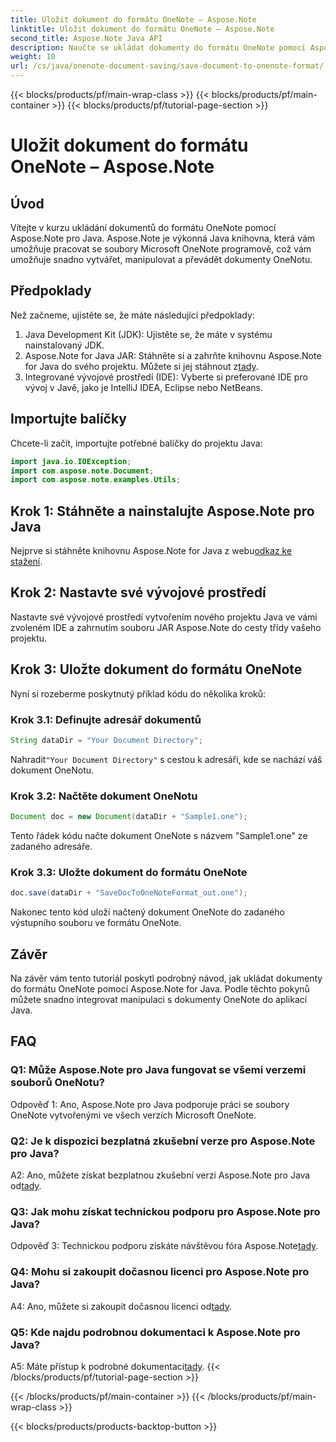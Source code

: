 ```yaml
---
title: Uložit dokument do formátu OneNote – Aspose.Note
linktitle: Uložit dokument do formátu OneNote – Aspose.Note
second_title: Aspose.Note Java API
description: Naučte se ukládat dokumenty do formátu OneNote pomocí Aspose.Note pro Java. Postupujte podle našeho podrobného průvodce pro bezproblémovou integraci.
weight: 10
url: /cs/java/onenote-document-saving/save-document-to-onenote-format/
---
```


{{< blocks/products/pf/main-wrap-class >}}
{{< blocks/products/pf/main-container >}}
{{< blocks/products/pf/tutorial-page-section >}}

# Uložit dokument do formátu OneNote – Aspose.Note

## Úvod

Vítejte v kurzu ukládání dokumentů do formátu OneNote pomocí Aspose.Note pro Java. Aspose.Note je výkonná Java knihovna, která vám umožňuje pracovat se soubory Microsoft OneNote programově, což vám umožňuje snadno vytvářet, manipulovat a převádět dokumenty OneNotu.

## Předpoklady

Než začneme, ujistěte se, že máte následující předpoklady:

1. Java Development Kit (JDK): Ujistěte se, že máte v systému nainstalovaný JDK.
2.  Aspose.Note for Java JAR: Stáhněte si a zahrňte knihovnu Aspose.Note for Java do svého projektu. Můžete si jej stáhnout z[tady](https://releases.aspose.com/note/java/).
3. Integrované vývojové prostředí (IDE): Vyberte si preferované IDE pro vývoj v Javě, jako je IntelliJ IDEA, Eclipse nebo NetBeans.

## Importujte balíčky

Chcete-li začít, importujte potřebné balíčky do projektu Java:

```java
import java.io.IOException;
import com.aspose.note.Document;
import com.aspose.note.examples.Utils;
```

## Krok 1: Stáhněte a nainstalujte Aspose.Note pro Java

Nejprve si stáhněte knihovnu Aspose.Note for Java z webu[odkaz ke stažení](https://releases.aspose.com/note/java/).

## Krok 2: Nastavte své vývojové prostředí

Nastavte své vývojové prostředí vytvořením nového projektu Java ve vámi zvoleném IDE a zahrnutím souboru JAR Aspose.Note do cesty třídy vašeho projektu.

## Krok 3: Uložte dokument do formátu OneNote

Nyní si rozeberme poskytnutý příklad kódu do několika kroků:

### Krok 3.1: Definujte adresář dokumentů

```java
String dataDir = "Your Document Directory";
```

 Nahradit`"Your Document Directory"` s cestou k adresáři, kde se nachází váš dokument OneNotu.

### Krok 3.2: Načtěte dokument OneNotu

```java
Document doc = new Document(dataDir + "Sample1.one");
```

Tento řádek kódu načte dokument OneNote s názvem "Sample1.one" ze zadaného adresáře.

### Krok 3.3: Uložte dokument do formátu OneNote

```java
doc.save(dataDir + "SaveDocToOneNoteFormat_out.one");
```

Nakonec tento kód uloží načtený dokument OneNote do zadaného výstupního souboru ve formátu OneNote.

## Závěr

Na závěr vám tento tutoriál poskytl podrobný návod, jak ukládat dokumenty do formátu OneNote pomocí Aspose.Note for Java. Podle těchto pokynů můžete snadno integrovat manipulaci s dokumenty OneNote do aplikací Java.

## FAQ

### Q1: Může Aspose.Note pro Java fungovat se všemi verzemi souborů OneNotu?

Odpověď 1: Ano, Aspose.Note pro Java podporuje práci se soubory OneNote vytvořenými ve všech verzích Microsoft OneNote.

### Q2: Je k dispozici bezplatná zkušební verze pro Aspose.Note pro Java?

 A2: Ano, můžete získat bezplatnou zkušební verzi Aspose.Note pro Java od[tady](https://releases.aspose.com/).

### Q3: Jak mohu získat technickou podporu pro Aspose.Note pro Java?

 Odpověď 3: Technickou podporu získáte návštěvou fóra Aspose.Note[tady](https://forum.aspose.com/c/note/28).

### Q4: Mohu si zakoupit dočasnou licenci pro Aspose.Note pro Java?

 A4: Ano, můžete si zakoupit dočasnou licenci od[tady](https://purchase.aspose.com/temporary-license/).

### Q5: Kde najdu podrobnou dokumentaci k Aspose.Note pro Java?

 A5: Máte přístup k podrobné dokumentaci[tady](https://reference.aspose.com/note/java/).
{{< /blocks/products/pf/tutorial-page-section >}}

{{< /blocks/products/pf/main-container >}}
{{< /blocks/products/pf/main-wrap-class >}}

{{< blocks/products/products-backtop-button >}}
